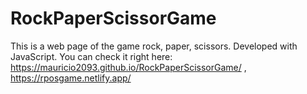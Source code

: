 # RockPaperScissorGame
This is a web page of the game rock, paper, scissors. Developed with JavaScript.
You can check it right here: https://mauricio2093.github.io/RockPaperScissorGame/ , https://rposgame.netlify.app/
